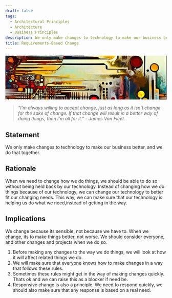 ```yaml
---
draft: false
tags:
  - Architectural Principles
  - Architecture
  - Business Principles
description: We only make changes to technology to make our business better, and we do that together.
title: Requirements-Based Change
---
```


![An abstract header in the style of Van Gogh](/media/images/header01.png)

> *"I’m always willing to accept change, just as long as it isn’t change for the sake of change. If that change will result in a better way of doing things, then I’m all for it." - James Van Fleet.*

## Statement

We only make changes to technology to make our business better, and we do that together.

## Rationale

When we need to change how we do things, we should be able to do so without being held back by our technology. Instead of changing how we do things because of our technology, we can change our technology to better fit our changing needs. This way, we can make sure that our technology is helping us do what we need,instead of getting in the way.

## Implications

We change because its sensible, not because we have to. When we change, its to make things better, not worse. We should consider everyone, and other changes and projects when we do so.

1. Before making any changes to the way we do things, we will look at how it will affect related things we do.
2. We will make sure that everyone knows how to make changes in a way that follows these rules.
3. Sometimes these rules might get in the way of making changes quickly. Thats ok and we can raise this as a blocker if need be.
4. Responsive change is also a principle. We need to respond quickly, we should also make sure that any response is based on a real need.
